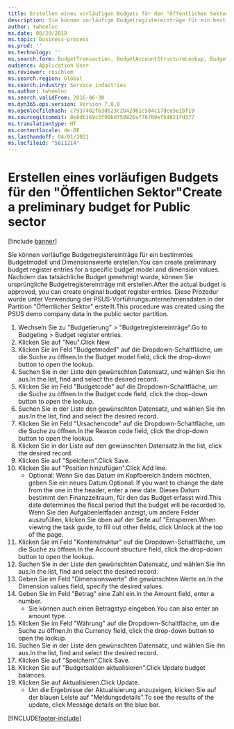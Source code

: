 ```yaml
---
title: Erstellen eines vorläufigen Budgets für den "Öffentlichen Sektor"
description: Sie können vorläufige Budgetregistereinträge für ein bestimmtes Budgetmodell und Dimensionswerte erstellen.
author: twheeloc
ms.date: 08/29/2018
ms.topic: business-process
ms.prod: ''
ms.technology: ''
ms.search.form: BudgetTransaction, BudgetAccountStructureLookup, BudgetTransactionMultiPost
audience: Application User
ms.reviewer: roschlom
ms.search.region: Global
ms.search.industry: Service industries
ms.author: twheeloc
ms.search.validFrom: 2016-06-30
ms.dyn365.ops.version: Version 7.0.0
ms.openlocfilehash: c7937402f63db23c2b42d61c584c17dce5e1bf10
ms.sourcegitcommit: 0e8db169c3f90bd750826af76709ef5d621fd377
ms.translationtype: HT
ms.contentlocale: de-DE
ms.lasthandoff: 04/01/2021
ms.locfileid: "5811214"
---
```

# <a name="create-a-preliminary-budget-for-public-sector"></a><span data-ttu-id="c21e4-103">Erstellen eines vorläufigen Budgets für den "Öffentlichen Sektor"</span><span class="sxs-lookup"><span data-stu-id="c21e4-103">Create a preliminary budget for Public sector</span></span>

[!include [banner](../../includes/banner.md)]

<span data-ttu-id="c21e4-104">Sie können vorläufige Budgetregistereinträge für ein bestimmtes Budgetmodell und Dimensionswerte erstellen.</span><span class="sxs-lookup"><span data-stu-id="c21e4-104">You can create preliminary budget register entries for a specific budget model and dimension values.</span></span> <span data-ttu-id="c21e4-105">Nachdem das tatsächliche Budget genehmigt wurde, können Sie ursprüngliche Budgetregistereinträge mit erstellen.</span><span class="sxs-lookup"><span data-stu-id="c21e4-105">After the actual budget is approved, you can create original budget register entries.</span></span> <span data-ttu-id="c21e4-106">Diese Prozedur wurde unter Verwendung der PSUS-Vorführungsunternehmensdaten in der Partition "Öffentlicher Sektor" erstellt.</span><span class="sxs-lookup"><span data-stu-id="c21e4-106">This procedure was created using the PSUS demo company data in the public sector partition.</span></span>

1. <span data-ttu-id="c21e4-107">Wechseln Sie zu "Budgetierung" > "Budgetregistereinträge".</span><span class="sxs-lookup"><span data-stu-id="c21e4-107">Go to Budgeting > Budget register entries.</span></span>
2. <span data-ttu-id="c21e4-108">Klicken Sie auf "Neu".</span><span class="sxs-lookup"><span data-stu-id="c21e4-108">Click New.</span></span>
3. <span data-ttu-id="c21e4-109">Klicken Sie im Feld "Budgetmodell" auf die Dropdown-Schaltfläche, um die Suche zu öffnen.</span><span class="sxs-lookup"><span data-stu-id="c21e4-109">In the Budget model field, click the drop-down button to open the lookup.</span></span>
4. <span data-ttu-id="c21e4-110">Suchen Sie in der Liste den gewünschten Datensatz, und wählen Sie ihn aus.</span><span class="sxs-lookup"><span data-stu-id="c21e4-110">In the list, find and select the desired record.</span></span>
5. <span data-ttu-id="c21e4-111">Klicken Sie im Feld "Budgetcode" auf die Dropdown-Schaltfläche, um die Suche zu öffnen.</span><span class="sxs-lookup"><span data-stu-id="c21e4-111">In the Budget code field, click the drop-down button to open the lookup.</span></span>
6. <span data-ttu-id="c21e4-112">Suchen Sie in der Liste den gewünschten Datensatz, und wählen Sie ihn aus.</span><span class="sxs-lookup"><span data-stu-id="c21e4-112">In the list, find and select the desired record.</span></span>
7. <span data-ttu-id="c21e4-113">Klicken Sie im Feld "Ursachencode" auf die Dropdown-Schaltfläche, um die Suche zu öffnen.</span><span class="sxs-lookup"><span data-stu-id="c21e4-113">In the Reason code field, click the drop-down button to open the lookup.</span></span>
8. <span data-ttu-id="c21e4-114">Klicken Sie in der Liste auf den gewünschten Datensatz.</span><span class="sxs-lookup"><span data-stu-id="c21e4-114">In the list, click the desired record.</span></span>
9. <span data-ttu-id="c21e4-115">Klicken Sie auf "Speichern".</span><span class="sxs-lookup"><span data-stu-id="c21e4-115">Click Save.</span></span>
10. <span data-ttu-id="c21e4-116">Klicken Sie auf "Position hinzufügen".</span><span class="sxs-lookup"><span data-stu-id="c21e4-116">Click Add line.</span></span>
    * <span data-ttu-id="c21e4-117">Optional: Wenn Sie das Datum im Kopfbereich ändern möchten, geben Sie ein neues Datum.</span><span class="sxs-lookup"><span data-stu-id="c21e4-117">Optional: If you want to change the date from the one in the header, enter a new date.</span></span> <span data-ttu-id="c21e4-118">Dieses Datum bestimmt den Finanzzeitraum, für den das Budget erfasst wird.</span><span class="sxs-lookup"><span data-stu-id="c21e4-118">This date determines the fiscal period that the budget will be recorded to.</span></span> <span data-ttu-id="c21e4-119">Wenn Sie den Aufgabenleitfaden anzeigt, um andere Felder auszufüllen, klicken Sie oben auf der Seite auf "Entsperren.</span><span class="sxs-lookup"><span data-stu-id="c21e4-119">When viewing the task guide, to fill out other fields, click Unlock at the top of the page.</span></span>  
11. <span data-ttu-id="c21e4-120">Klicken Sie im Feld "Kontenstruktur" auf die Dropdown-Schaltfläche, um die Suche zu öffnen.</span><span class="sxs-lookup"><span data-stu-id="c21e4-120">In the Account structure field, click the drop-down button to open the lookup.</span></span>
12. <span data-ttu-id="c21e4-121">Suchen Sie in der Liste den gewünschten Datensatz, und wählen Sie ihn aus.</span><span class="sxs-lookup"><span data-stu-id="c21e4-121">In the list, find and select the desired record.</span></span>
13. <span data-ttu-id="c21e4-122">Geben Sie im Feld "Dimensionswerte" die gewünschten Werte an.</span><span class="sxs-lookup"><span data-stu-id="c21e4-122">In the Dimension values field, specify the desired values.</span></span>
14. <span data-ttu-id="c21e4-123">Geben Sie im Feld "Betrag" eine Zahl ein.</span><span class="sxs-lookup"><span data-stu-id="c21e4-123">In the Amount field, enter a number.</span></span>
    * <span data-ttu-id="c21e4-124">Sie können auch einen Betragstyp eingeben.</span><span class="sxs-lookup"><span data-stu-id="c21e4-124">You can also enter an amount type.</span></span>  
15. <span data-ttu-id="c21e4-125">Klicken Sie im Feld "Währung" auf die Dropdown-Schaltfläche, um die Suche zu öffnen.</span><span class="sxs-lookup"><span data-stu-id="c21e4-125">In the Currency field, click the drop-down button to open the lookup.</span></span>
16. <span data-ttu-id="c21e4-126">Suchen Sie in der Liste den gewünschten Datensatz, und wählen Sie ihn aus.</span><span class="sxs-lookup"><span data-stu-id="c21e4-126">In the list, find and select the desired record.</span></span>
17. <span data-ttu-id="c21e4-127">Klicken Sie auf "Speichern".</span><span class="sxs-lookup"><span data-stu-id="c21e4-127">Click Save.</span></span>
18. <span data-ttu-id="c21e4-128">Klicken Sie auf "Budgetsalden aktualisieren".</span><span class="sxs-lookup"><span data-stu-id="c21e4-128">Click Update budget balances.</span></span>
19. <span data-ttu-id="c21e4-129">Klicken Sie auf Aktualisieren.</span><span class="sxs-lookup"><span data-stu-id="c21e4-129">Click Update.</span></span>
    * <span data-ttu-id="c21e4-130">Um die Ergebnisse der Aktualisierung anzuzeigen, klicken Sie auf der blauen Leiste auf "Meldungsdetails".</span><span class="sxs-lookup"><span data-stu-id="c21e4-130">To see the results of the update, click Message details on the blue bar.</span></span>  



[!INCLUDE[footer-include](../../../includes/footer-banner.md)]